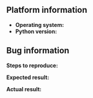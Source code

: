 <!---
If you're submitting a feature request, you can delete the template
(These are comments, these wont actually show in the preview)
-->
## Platform information
* **Operating system:** 
* **Python version:**

## Bug information
<!-- Short description of the bug -->


**Steps to reproduce:**

**Expected result:**

**Actual result:**


